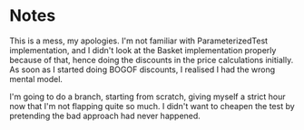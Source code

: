 # Notes

This is a mess, my apologies. I'm not familiar with ParameterizedTest implementation, and I didn't look at the Basket implementation properly because of that, hence doing the discounts in the price calculations initially. As soon as I started doing BOGOF discounts, I realised I had the wrong mental model.

I'm going to do a branch, starting from scratch, giving myself a strict hour now that I'm not flapping quite so much. I didn't want to cheapen the test by pretending the bad approach had never happened.



